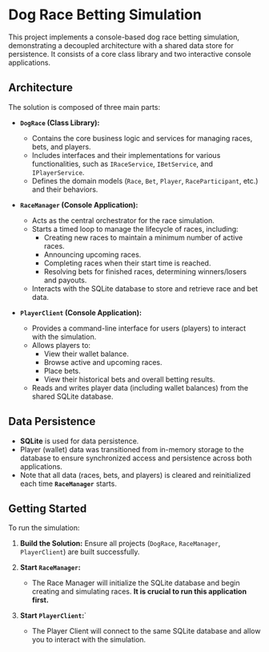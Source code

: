 # Dog Race Betting Simulation

This project implements a console-based dog race betting simulation, demonstrating a decoupled architecture with a shared data store for persistence. It consists of a core class library and two interactive console applications.

## Architecture

The solution is composed of three main parts:

* **`DogRace` (Class Library):**
    * Contains the core business logic and services for managing races, bets, and players.
    * Includes interfaces and their implementations for various functionalities, such as `IRaceService`, `IBetService`, and `IPlayerService`.
    * Defines the domain models (`Race`, `Bet`, `Player`, `RaceParticipant`, etc.) and their behaviors.

* **`RaceManager` (Console Application):**
    * Acts as the central orchestrator for the race simulation.
    * Starts a timed loop to manage the lifecycle of races, including:
        * Creating new races to maintain a minimum number of active races.
        * Announcing upcoming races.
        * Completing races when their start time is reached.
        * Resolving bets for finished races, determining winners/losers and payouts.
    * Interacts with the SQLite database to store and retrieve race and bet data.

* **`PlayerClient` (Console Application):**
    * Provides a command-line interface for users (players) to interact with the simulation.
    * Allows players to:
        * View their wallet balance.
        * Browse active and upcoming races.
        * Place bets.
        * View their historical bets and overall betting results.
    * Reads and writes player data (including wallet balances) from the shared SQLite database.

## Data Persistence

* **SQLite** is used for data persistence.
* Player (wallet) data was transitioned from in-memory storage to the database to ensure synchronized access and persistence across both applications.
* Note that all data (races, bets, and players) is cleared and reinitialized each time **`RaceManager`** starts.

## Getting Started

To run the simulation:

1.  **Build the Solution:** Ensure all projects (`DogRace`, `RaceManager`, `PlayerClient`) are built successfully.

2.  **Start `RaceManager`:**
    * The Race Manager will initialize the SQLite database and begin creating and simulating races. **It is crucial to run this application first.**

3.  **Start `PlayerClient`:**`
    * The Player Client will connect to the same SQLite database and allow you to interact with the simulation.